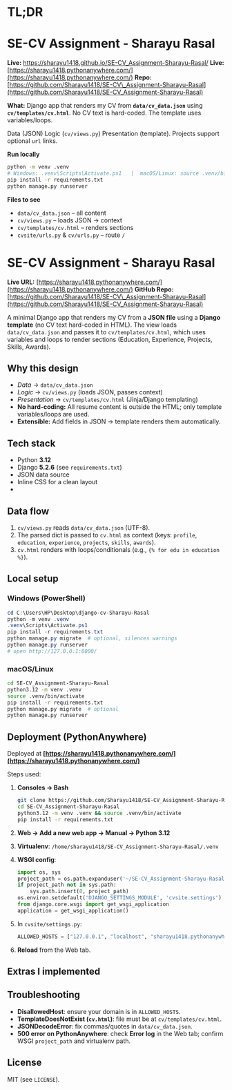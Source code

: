 
# TL;DR

# SE-CV Assignment - Sharayu Rasal
**Live:** https://sharayu1418.github.io/SE-CV_Assignment-Sharayu-Rasal/
**Live:** [https://sharayu1418.pythonanywhere.com/](https://sharayu1418.pythonanywhere.com/)
**Repo:** [https://github.com/Sharayu1418/SE-CV\_Assignment-Sharayu-Rasal](https://github.com/Sharayu1418/SE-CV_Assignment-Sharayu-Rasal)

**What:** Django app that renders my CV from **`data/cv_data.json`** using **`cv/templates/cv.html`**. 
No CV text is hard-coded. 
The template uses variables/loops.

Data (JSON)
Logic (`cv/views.py`)
Presentation (template). 
Projects support optional `url` links.

**Run locally**

```bash
python -m venv .venv
# Windows: .venv\Scripts\Activate.ps1   |  macOS/Linux: source .venv/bin/activate
pip install -r requirements.txt
python manage.py runserver
```

**Files to see**

* `data/cv_data.json` – all content
* `cv/views.py` – loads JSON → context
* `cv/templates/cv.html` – renders sections
* `cvsite/urls.py` & `cv/urls.py` – route `/`

# SE-CV Assignment - Sharayu Rasal

**Live URL:** [https://sharayu1418.pythonanywhere.com/](https://sharayu1418.pythonanywhere.com/)
**GitHub Repo:** [https://github.com/Sharayu1418/SE-CV\_Assignment-Sharayu-Rasal](https://github.com/Sharayu1418/SE-CV_Assignment-Sharayu-Rasal)

A minimal Django app that renders my CV from a **JSON file** using a **Django template** (no CV text hard-coded in HTML). The view loads `data/cv_data.json` and passes it to `cv/templates/cv.html`, which uses variables and loops to render sections (Education, Experience, Projects, Skills, Awards).

## Why this design 
  * *Data* → `data/cv_data.json`
  * *Logic* → `cv/views.py` (loads JSON, passes context)
  * *Presentation* → `cv/templates/cv.html` (Jinja/Django templating)
* **No hard-coding:** All resume content is outside the HTML; only template variables/loops are used.
* **Extensible:** Add fields in JSON → template renders them automatically.

## Tech stack
* Python **3.12**
* Django **5.2.6** (see `requirements.txt`)
* JSON data source
* Inline CSS for a clean layout
* 
## Data flow

1. `cv/views.py` reads `data/cv_data.json` (UTF-8).
2. The parsed dict is passed to `cv.html` as context (keys: `profile`, `education`, `experience`, `projects`, `skills`, `awards`).
3. `cv.html` renders with loops/conditionals (e.g., `{% for edu in education %}`).

## Local setup

### Windows (PowerShell)

```powershell
cd C:\Users\HP\Desktop\django-cv-Sharayu-Rasal
python -m venv .venv
.venv\Scripts\Activate.ps1
pip install -r requirements.txt
python manage.py migrate  # optional, silences warnings
python manage.py runserver
# open http://127.0.0.1:8000/
```

### macOS/Linux

```bash
cd SE-CV_Assignment-Sharayu-Rasal
python3.12 -m venv .venv
source .venv/bin/activate
pip install -r requirements.txt
python manage.py migrate  # optional
python manage.py runserver
```

## Deployment (PythonAnywhere)

Deployed at **[https://sharayu1418.pythonanywhere.com/](https://sharayu1418.pythonanywhere.com/)**

Steps used:

1. **Consoles → Bash**

   ```bash
   git clone https://github.com/Sharayu1418/SE-CV_Assignment-Sharayu-Rasal.git
   cd SE-CV_Assignment-Sharayu-Rasal
   python3.12 -m venv .venv && source .venv/bin/activate
   pip install -r requirements.txt
   ```
2. **Web → Add a new web app → Manual → Python 3.12**
3. **Virtualenv**: `/home/sharayu1418/SE-CV_Assignment-Sharayu-Rasal/.venv`
4. **WSGI config**:

   ```python
   import os, sys
   project_path = os.path.expanduser('~/SE-CV_Assignment-Sharayu-Rasal')
   if project_path not in sys.path:
       sys.path.insert(0, project_path)
   os.environ.setdefault('DJANGO_SETTINGS_MODULE', 'cvsite.settings')
   from django.core.wsgi import get_wsgi_application
   application = get_wsgi_application()
   ```
5. In `cvsite/settings.py`:

   ```python
   ALLOWED_HOSTS = ["127.0.0.1", "localhost", "sharayu1418.pythonanywhere.com"]
   ```
6. **Reload** from the Web tab.


## Extras I implemented

## Troubleshooting

* **DisallowedHost**: ensure your domain is in `ALLOWED_HOSTS`.
* **TemplateDoesNotExist (`cv.html`)**: file must be at `cv/templates/cv.html`.
* **JSONDecodeError**: fix commas/quotes in `data/cv_data.json`.
* **500 error on PythonAnywhere**: check **Error log** in the Web tab; confirm WSGI `project_path` and virtualenv path.


## License

MIT (see `LICENSE`).
